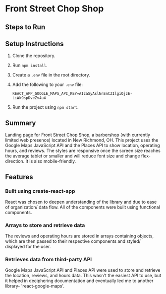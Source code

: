 # Front Street Chop Shop

## Steps to Run
## Setup Instructions

1. Clone the repository.
2. Run `npm install`.
3. Create a `.env` file in the root directory.
4. Add the following to your `.env` file:

   ```env
   REACT_APP_GOOGLE_MAPS_API_KEY=AIzaSyAslNnSnCZIlgiOjzE-LiWk9spDveZv4u4
   ```

5. Run the project using `npm start`.



## Summary
Landing page for Front Street Chop Shop, a barbershop (with currently limited web presence) located in New Richmond, OH.
This project uses the Google Maps JavaScript API and the Places API to show location, operating hours, and reviews. 
The styles are responsive once the screen size reaches the average tablet or smaller and will reduce font size and change flex-direction. It is also mobile-friendly.

## Features

### Built using create-react-app
React was chosen to deepen understanding of the library and due to ease of organization/ data flow. All of the components were built using functional components. 

### Arrays to store and retrieve data
The reviews and operating hours are stored in arrays containing objects, which are then passed to their respective components and styled/ displayed for the user. 

### Retrieves data from third-party API
Google Maps JavaScript API and Places API were used to store and retrieve the location, reviews, and hours data. This wasn't the easiest API to use, but it helped in deciphering documentation and eventually led me to another library- 'react-google-maps'.